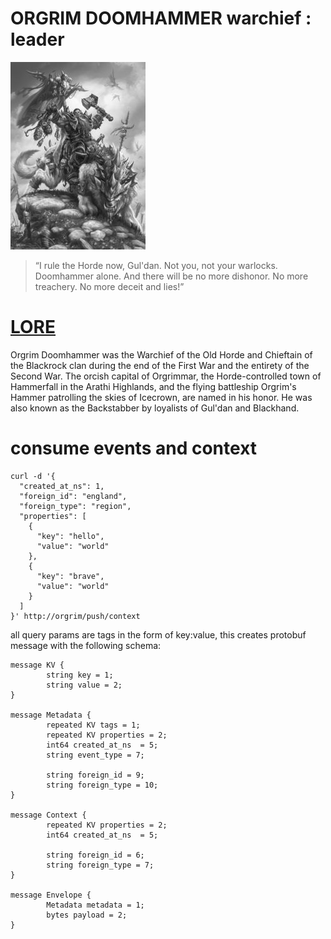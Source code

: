 # ORGRIM DOOMHAMMER  warchief : leader

![orgrim](../../assets/orgrim.jpg)

> “I rule the Horde now, Gul'dan. Not you, not your
>  warlocks. Doomhammer alone. And there will be no more dishonor. No
>  more treachery. No more deceit and lies!”


# [LORE](https://wow.gamepedia.com/Orgrim_Doomhammer)

Orgrim Doomhammer was the Warchief of the Old Horde and Chieftain of
the Blackrock clan during the end of the First War and the entirety of
the Second War. The orcish capital of Orgrimmar, the Horde-controlled
town of Hammerfall in the Arathi Highlands, and the flying battleship
Orgrim's Hammer patrolling the skies of Icecrown, are named in his
honor. He was also known as the Backstabber by loyalists of Gul'dan
and Blackhand.


# consume events and context



```
curl -d '{
  "created_at_ns": 1,
  "foreign_id": "england",
  "foreign_type": "region",
  "properties": [
    {
      "key": "hello",
      "value": "world"
    },
    {
      "key": "brave",
      "value": "world"
    }
  ]
}' http://orgrim/push/context

```

all query params are tags in the form of key:value, this creates protobuf message with the following schema:

```
message KV {
        string key = 1;
        string value = 2;
}

message Metadata {
        repeated KV tags = 1;
        repeated KV properties = 2;
        int64 created_at_ns  = 5;
        string event_type = 7;

        string foreign_id = 9;
        string foreign_type = 10;
}

message Context {
        repeated KV properties = 2;
        int64 created_at_ns  = 5;

        string foreign_id = 6;
        string foreign_type = 7;
}

message Envelope {
        Metadata metadata = 1;
        bytes payload = 2;
}

```

